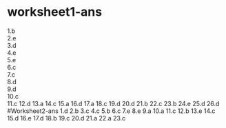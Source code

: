 # worksheet1-ans
1.b  
2.e  
3.d  
4.e  
5.e  
6.c  
7.c  
8.d  
9.d  
10.c  
11.c
12.d
13.a
14.c
15.a
16.d
17.a
18.c
19.d
20.d
21.b
22.c
23.b
24.e
25.d
26.d
#Worksheet2-ans
1.d
2.b
3.c
4.c
5.b
6.c
7.e
8.e
9.a
10.a
11.c
12.b
13.e
14.c
15.d
16.e
17.d
18.b
19.c
20.d
21.a
22.a
23.c

